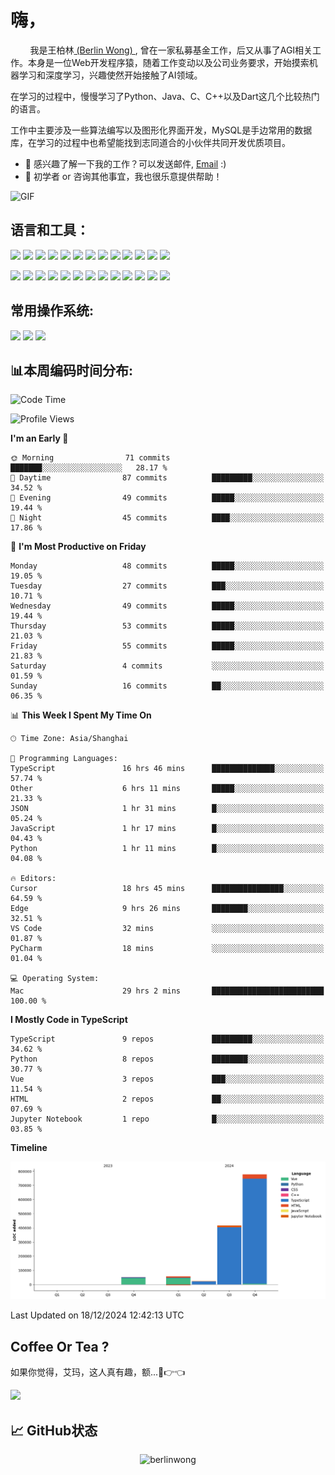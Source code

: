 # 嗨，
&nbsp;&nbsp;&nbsp;&nbsp;&nbsp;&nbsp;&nbsp;&nbsp;我是王柏林[ (Berlin Wong) ](https://github.com/berlinwong), 曾在一家私募基金工作，后又从事了AGI相关工作。本身是一位Web开发程序猿，随着工作变动以及公司业务要求，开始摸索机器学习和深度学习，兴趣使然开始接触了AI领域。

在学习的过程中，慢慢学习了Python、Java、C、C++以及Dart这几个比较热门的语言。

工作中主要涉及一些算法编写以及图形化界面开发，MySQL是手边常用的数据库，在学习的过程中也希望能找到志同道合的小伙伴共同开发优质项目。

- 💼 感兴趣了解一下我的工作？可以发送邮件, [Email](mailto:wzysws@gmail.com) :)
- 💬 初学者 or 咨询其他事宜，我也很乐意提供帮助！


<img style="margin: 0 auto;object-fit: cover;" alt="GIF" src="https://github.com/abhisheknaiidu/abhisheknaiidu/blob/master/code.gif?raw=true" />


## 语言和工具：
<code><img height="25" src='https://cdn.jsdelivr.net/gh/devicons/devicon/icons/python/python-original.svg'></code>
<code><img height="25" src='https://cdn.jsdelivr.net/gh/devicons/devicon/icons/java/java-original.svg'></code>
<code><img height="25" src='https://cdn.jsdelivr.net/gh/devicons/devicon/icons/cplusplus/cplusplus-original.svg'></code>
<code><img height="25" src='https://cdn.jsdelivr.net/gh/devicons/devicon/icons/dart/dart-original.svg'></code>
<code><img height="25" src='https://cdn.jsdelivr.net/gh/devicons/devicon/icons/git/git-original.svg'></code>
<code><img height="25" src='https://cdn.jsdelivr.net/gh/devicons/devicon/icons/docker/docker-original.svg'></code>
<code><img height="25" src='https://cdn.jsdelivr.net/gh/devicons/devicon/icons/mysql/mysql-original.svg'></code>
<code><img height="25" src='https://cdn.jsdelivr.net/gh/devicons/devicon/icons/html5/html5-original.svg'></code>
<code><img height="25" src='https://cdn.jsdelivr.net/gh/devicons/devicon/icons/css3/css3-original.svg'></code>
<code><img height="25" src='https://cdn.jsdelivr.net/gh/devicons/devicon/icons/javascript/javascript-original.svg'></code>
<code><img height="25" src='https://cdn.jsdelivr.net/gh/devicons/devicon/icons/less/less-plain-wordmark.svg'></code>
<code><img height="25" src='https://cdn.jsdelivr.net/gh/devicons/devicon/icons/flutter/flutter-original.svg'></code>
<code><img height="25" src='https://cdn.jsdelivr.net/gh/devicons/devicon/icons/jquery/jquery-original.svg'></code>

<code><img height="25" src='https://cdn.jsdelivr.net/gh/devicons/devicon/icons/anaconda/anaconda-original.svg'></code>
<code><img height="25" src='https://cdn.jsdelivr.net/gh/devicons/devicon/icons/pytorch/pytorch-original.svg'></code>
<code><img height="25" src='https://cdn.jsdelivr.net/gh/devicons/devicon/icons/jupyter/jupyter-original.svg'></code>
<code><img height="25" src='https://cdn.jsdelivr.net/gh/devicons/devicon/icons/flask/flask-original.svg'></code>
<code><img height="25" src='https://cdn.jsdelivr.net/gh/devicons/devicon/icons/markdown/markdown-original.svg'></code>
<code><img height="25" src='https://cdn.jsdelivr.net/gh/devicons/devicon/icons/latex/latex-original.svg'></code>
<code><img height="25" src='https://cdn.jsdelivr.net/gh/devicons/devicon/icons/cmake/cmake-original.svg'></code>
<code><img height="25" src='https://cdn.jsdelivr.net/gh/devicons/devicon/icons/nodejs/nodejs-original.svg'></code>
<code><img height="25" src='https://cdn.jsdelivr.net/gh/devicons/devicon/icons/npm/npm-original-wordmark.svg'></code>
<code><img height="25" src='https://cdn.jsdelivr.net/gh/devicons/devicon/icons/vuejs/vuejs-original.svg'></code>
<code><img height="25" src='https://cdn.jsdelivr.net/gh/devicons/devicon/icons/nginx/nginx-original.svg'></code>
<code><img height="25" src='https://cdn.jsdelivr.net/gh/devicons/devicon/icons/jetbrains/jetbrains-original.svg'></code>
<code><img height="25" src='https://cdn.jsdelivr.net/gh/devicons/devicon/icons/pycharm/pycharm-original.svg'></code>

## 常用操作系统:
<code><img height="25" src='https://cdn.jsdelivr.net/gh/devicons/devicon/icons/apple/apple-original.svg'></code>
<code><img height="25" src='https://cdn.jsdelivr.net/gh/devicons/devicon/icons/ubuntu/ubuntu-plain.svg'></code>
<code><img height="25" src='https://cdn.jsdelivr.net/gh/devicons/devicon/icons/windows8/windows8-original.svg'></code>

## 📊本周编码时间分布:
<!--START_SECTION:waka-->
![Code Time](http://img.shields.io/badge/Code%20Time-937%20hrs%2012%20mins-blue)

![Profile Views](http://img.shields.io/badge/Profile%20Views-0-blue)

**I'm an Early 🐤** 

```text
🌞 Morning                71 commits          ███████░░░░░░░░░░░░░░░░░░   28.17 % 
🌆 Daytime                87 commits          █████████░░░░░░░░░░░░░░░░   34.52 % 
🌃 Evening                49 commits          █████░░░░░░░░░░░░░░░░░░░░   19.44 % 
🌙 Night                  45 commits          ████░░░░░░░░░░░░░░░░░░░░░   17.86 % 
```
📅 **I'm Most Productive on Friday** 

```text
Monday                   48 commits          █████░░░░░░░░░░░░░░░░░░░░   19.05 % 
Tuesday                  27 commits          ███░░░░░░░░░░░░░░░░░░░░░░   10.71 % 
Wednesday                49 commits          █████░░░░░░░░░░░░░░░░░░░░   19.44 % 
Thursday                 53 commits          █████░░░░░░░░░░░░░░░░░░░░   21.03 % 
Friday                   55 commits          █████░░░░░░░░░░░░░░░░░░░░   21.83 % 
Saturday                 4 commits           ░░░░░░░░░░░░░░░░░░░░░░░░░   01.59 % 
Sunday                   16 commits          ██░░░░░░░░░░░░░░░░░░░░░░░   06.35 % 
```


📊 **This Week I Spent My Time On** 

```text
🕑︎ Time Zone: Asia/Shanghai

💬 Programming Languages: 
TypeScript               16 hrs 46 mins      ██████████████░░░░░░░░░░░   57.74 % 
Other                    6 hrs 11 mins       █████░░░░░░░░░░░░░░░░░░░░   21.33 % 
JSON                     1 hr 31 mins        █░░░░░░░░░░░░░░░░░░░░░░░░   05.24 % 
JavaScript               1 hr 17 mins        █░░░░░░░░░░░░░░░░░░░░░░░░   04.43 % 
Python                   1 hr 11 mins        █░░░░░░░░░░░░░░░░░░░░░░░░   04.08 % 

🔥 Editors: 
Cursor                   18 hrs 45 mins      ████████████████░░░░░░░░░   64.59 % 
Edge                     9 hrs 26 mins       ████████░░░░░░░░░░░░░░░░░   32.51 % 
VS Code                  32 mins             ░░░░░░░░░░░░░░░░░░░░░░░░░   01.87 % 
PyCharm                  18 mins             ░░░░░░░░░░░░░░░░░░░░░░░░░   01.04 % 

💻 Operating System: 
Mac                      29 hrs 2 mins       █████████████████████████   100.00 % 
```

**I Mostly Code in TypeScript** 

```text
TypeScript               9 repos             █████████░░░░░░░░░░░░░░░░   34.62 % 
Python                   8 repos             ████████░░░░░░░░░░░░░░░░░   30.77 % 
Vue                      3 repos             ███░░░░░░░░░░░░░░░░░░░░░░   11.54 % 
HTML                     2 repos             ██░░░░░░░░░░░░░░░░░░░░░░░   07.69 % 
Jupyter Notebook         1 repo              █░░░░░░░░░░░░░░░░░░░░░░░░   03.85 % 
```



**Timeline**

![Lines of Code chart](https://raw.githubusercontent.com/BerlinWong/BerlinWong/main/assets/bar_graph.png)


 Last Updated on 18/12/2024 12:42:13 UTC
<!--END_SECTION:waka-->


## Coffee Or Tea ?
如果你觉得，艾玛，这人真有趣，额...🥺👉👈

<a href="https://www.buymeacoffee.com/BerlinWong"><img src="https://img.buymeacoffee.com/button-api/?text=Buy me a coffee&emoji=&slug=BerlinWong&button_colour=FFDD00&font_colour=000000&font_family=Cookie&outline_colour=000000&coffee_colour=ffffff" /></a>


## 📈 **GitHub状态**
<p align="center"> <img src="https://github-readme-stats.vercel.app/api?username=berlinwong&show_icons=true&theme=swift" alt="berlinwong" />




